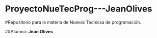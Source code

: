 # ProyectoNueTecProg---JeanOlives

#Repositorio para la materia de Nuevas Tecnicsa de programación.

##Alumno: **Jean Olives** 
